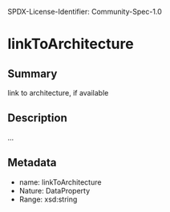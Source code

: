 SPDX-License-Identifier: Community-Spec-1.0

# linkToArchitecture

## Summary

link to architecture, if available

## Description

...

## Metadata

- name: linkToArchitecture
- Nature: DataProperty
- Range: xsd:string

